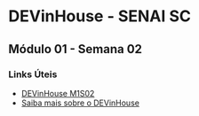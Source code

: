 # DEVinHouse - SENAI SC
## Módulo 01 - Semana 02

### Links Úteis
* [DEVinHouse M1S02](https://bubavms-devinhouse-m1s02.netlify.app/)
* [Saiba mais sobre o DEVinHouse](https://devinhouse.tech/)
